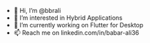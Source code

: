 - 👋 Hi, I’m @bbrali
- 👀 I’m interested in Hybrid Applications
- 🌱 I’m currently working on Flutter for Desktop
- 📫 Reach me on 
linkedin.com/in/babar-ali36

<!---
bbrali/bbrali is a ✨ special ✨ repository because its `README.md` (this file) appears on your GitHub profile.
You can click the Preview link to take a look at your changes.
--->
